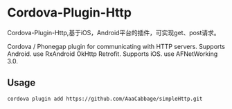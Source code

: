 # Cordova-Plugin-Http
Cordova-Plugin-Http,基于iOS，Android平台的插件，可实现get、post请求。

Cordova / Phonegap plugin for communicating with HTTP servers. 
Supports  Android. use RxAndroid OkHttp Retrofit.
Supports  iOS. use AFNetWorking 3.0.


## Usage

``` 
cordova plugin add https://github.com/AaaCabbage/simpleHttp.git
```
